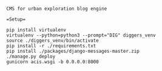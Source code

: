 `CMS for urban exploration blog engine`

`=Setup=`

```
pip install virtualenv
virtualenv --python=python3 --prompt="DIG" diggers_venv
source ./diggers_venv/bin/activate
pip install -r ./requirements.txt
pip install ./packages/django-messages-master.zip
./manage.py deploy
gunicorn acis.wsgi -b 0.0.0.0:8000
```